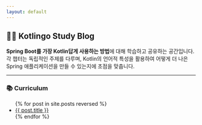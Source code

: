```yaml
---
layout: default
---
```

## 👨‍💻 Kotlingo Study Blog

**Spring Boot를 가장 Kotlin답게 사용하는 방법**에 대해 학습하고 공유하는 공간입니다. 
<br>
각 챕터는 독립적인 주제를 다루며, Kotlin의 언어적 특성을 활용하여 어떻게 더 나은 Spring 애플리케이션을 만들 수 있는지에 초점을 맞춥니다.

---

### 📚 Curriculum

<ul class="post-list">
  {% for post in site.posts reversed %}
    <li>
      <a href="{{ site.baseurl }}{{ post.url }}">{{ post.title }}</a>
    </li>
  {% endfor %}
</ul> 